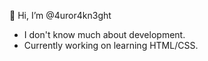 👋 Hi, I’m @4uror4kn3ght
- I don't know much about development.
- Currently working on learning HTML/CSS.
